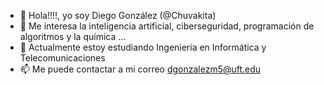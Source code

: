 - 👋 Hola!!!!, yo soy Diego González (@Chuvakita)
- 👀 Me interesa la inteligencia artificial, ciberseguridad, programación de algoritmos y la química ...
- 🌱 Actualmente estoy estudiando Ingenieria en Informática y Telecomunicaciones
- 📫 Me puede contactar a mi correo dgonzalezm5@uft.edu
